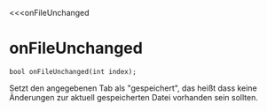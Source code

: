 <<<onFileUnchanged
# onFileUnchanged

```fnpreview
bool onFileUnchanged(int index);
```
Setzt den angegebenen Tab als "gespeichert", das heißt dass keine Änderungen zur aktuell gespeicherten Datei vorhanden sein sollten.